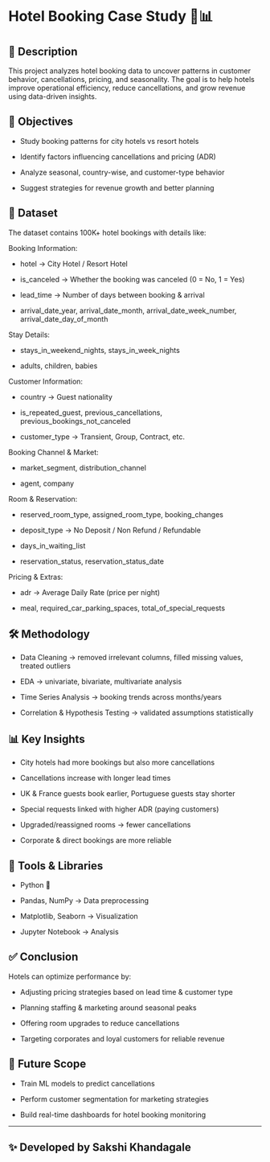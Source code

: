 # Hotel Booking Case Study 🏨📊
## 📌 Description

This project analyzes hotel booking data to uncover patterns in customer behavior, cancellations, pricing, and seasonality. The goal is to help hotels improve operational efficiency, reduce cancellations, and grow revenue using data-driven insights.

## 🎯 Objectives

- Study booking patterns for city hotels vs resort hotels

- Identify factors influencing cancellations and pricing (ADR)

- Analyze seasonal, country-wise, and customer-type behavior

- Suggest strategies for revenue growth and better planning

## 📂 Dataset

The dataset contains 100K+ hotel bookings with details like:

Booking Information:

- hotel → City Hotel / Resort Hotel

- is_canceled → Whether the booking was canceled (0 = No, 1 = Yes)

- lead_time → Number of days between booking & arrival

- arrival_date_year, arrival_date_month, arrival_date_week_number, arrival_date_day_of_month

Stay Details:

- stays_in_weekend_nights, stays_in_week_nights

- adults, children, babies

Customer Information:

- country → Guest nationality

- is_repeated_guest, previous_cancellations, previous_bookings_not_canceled

- customer_type → Transient, Group, Contract, etc.

Booking Channel & Market:

- market_segment, distribution_channel

- agent, company

Room & Reservation:

- reserved_room_type, assigned_room_type, booking_changes

- deposit_type → No Deposit / Non Refund / Refundable

- days_in_waiting_list

- reservation_status, reservation_status_date

Pricing & Extras:

- adr → Average Daily Rate (price per night)

- meal, required_car_parking_spaces, total_of_special_requests

## 🛠 Methodology

- Data Cleaning → removed irrelevant columns, filled missing values, treated outliers

- EDA → univariate, bivariate, multivariate analysis

- Time Series Analysis → booking trends across months/years

- Correlation & Hypothesis Testing → validated assumptions statistically

## 📊 Key Insights

- City hotels had more bookings but also more cancellations

- Cancellations increase with longer lead times

- UK & France guests book earlier, Portuguese guests stay shorter

- Special requests linked with higher ADR (paying customers)

- Upgraded/reassigned rooms → fewer cancellations

- Corporate & direct bookings are more reliable

## 🧰 Tools & Libraries

- Python 🐍

- Pandas, NumPy → Data preprocessing

- Matplotlib, Seaborn → Visualization

- Jupyter Notebook → Analysis

## ✅ Conclusion

Hotels can optimize performance by:

- Adjusting pricing strategies based on lead time & customer type

- Planning staffing & marketing around seasonal peaks

- Offering room upgrades to reduce cancellations

- Targeting corporates and loyal customers for reliable revenue

## 📌 Future Scope

- Train ML models to predict cancellations

- Perform customer segmentation for marketing strategies

- Build real-time dashboards for hotel booking monitoring

---

## ✨ Developed by Sakshi Khandagale
